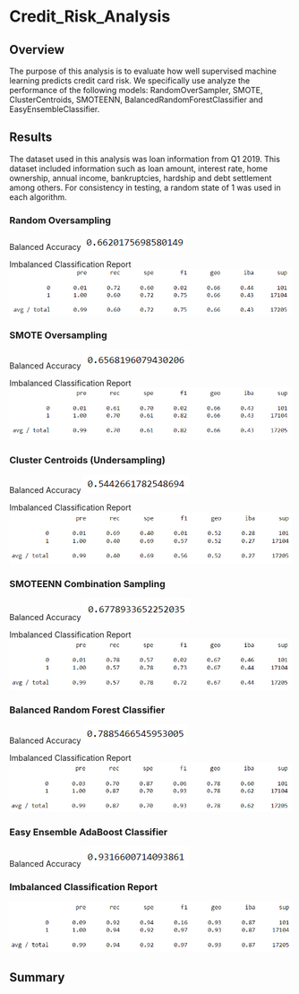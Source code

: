 # Credit_Risk_Analysis

## Overview

The purpose of this analysis is to evaluate how well supervised machine learning predicts credit card risk.  We specifically use analyze the performance of the following models:  RandomOverSampler, SMOTE, ClusterCentroids, SMOTEENN, BalancedRandomForestClassifier and EasyEnsembleClassifier.

## Results

The dataset used in this analysis was loan information from Q1 2019.  This dataset included information such as loan amount, interest rate, home ownership, annual income, bankruptcies, hardship and debt settlement among others.  For consistency in testing, a random state of 1 was used in each algorithm.

### Random Oversampling

Balanced Accuracy
![ROS Balanced Accuracy](https://github.com/mshideler/Credit_Risk_Analysis/blob/main/Resources/ros_acc.PNG)

Imbalanced Classification Report
![ROS ICR](https://github.com/mshideler/Credit_Risk_Analysis/blob/main/Resources/ros_icr.png)

### SMOTE Oversampling

Balanced Accuracy
![SMOTE Balanced Accuracy](https://github.com/mshideler/Credit_Risk_Analysis/blob/main/Resources/smote_acc.PNG)

Imbalanced Classification Report
![SMOTE ICR](https://github.com/mshideler/Credit_Risk_Analysis/blob/main/Resources/smote_icr.PNG)

### Cluster Centroids (Undersampling)

Balanced Accuracy
![CC Balanced Accuracy](https://github.com/mshideler/Credit_Risk_Analysis/blob/main/Resources/cc_acc.PNG)

Imbalanced Classification Report
![CC ICR](https://github.com/mshideler/Credit_Risk_Analysis/blob/main/Resources/cc_icr.PNG)

### SMOTEENN Combination Sampling

Balanced Accuracy
![SMOTEENN Balanced Accuracy](https://github.com/mshideler/Credit_Risk_Analysis/blob/main/Resources/smoteenn_acc.PNG)

Imbalanced Classification Report
![SMOTEENN ICR](https://github.com/mshideler/Credit_Risk_Analysis/blob/main/Resources/smoteenn_icr.PNG)

### Balanced Random Forest Classifier

Balanced Accuracy
![BFR Balanced Accuracy](https://github.com/mshideler/Credit_Risk_Analysis/blob/main/Resources/brf_acc.PNG)

Imbalanced Classification Report
![BFR ICR](https://github.com/mshideler/Credit_Risk_Analysis/blob/main/Resources/bfr_icr.PNG)

### Easy Ensemble AdaBoost Classifier

Balanced Accuracy
![EEC Balanced Accuracy](https://github.com/mshideler/Credit_Risk_Analysis/blob/main/Resources/eec_acc.PNG)

### Imbalanced Classification Report
![EEC ICR](https://github.com/mshideler/Credit_Risk_Analysis/blob/main/Resources/eec_icr.PNG)

## Summary